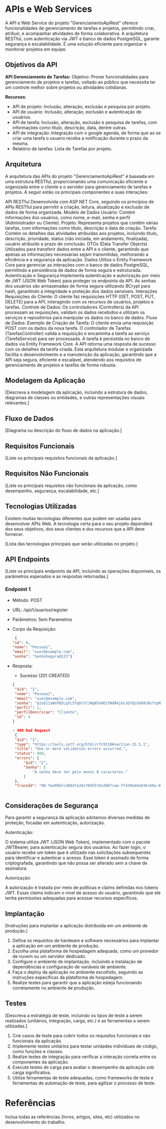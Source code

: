 # APIs e Web Services

A API e Web Service do projeto "GerenciamentoApiRest" oferece funcionalidades de gerenciamento de tarefas e projetos, permitindo criar, atribuir, e acompanhar atividades de forma colaborativa. A arquitetura RESTful, com autenticação via JWT e banco de dados PostgreSQL, garante segurança e escalabilidade. É uma solução eficiente para organizar e monitorar projetos em equipe.

## Objetivos da API

**API Gerenciamento de Tarefas:**
Objetivo: Prover funcionalidades para gerenciamento de projetos e tarefas, voltado ao público que necessita ter um controle melhor sobre projetos ou atividades cotidianas.

**Recursos**:

- API de projeto: Inclusão, alteração, exclusão e pesquisa por projeto.
- API de usuário: Inclusão, alteração, exclusão e autenticação de usuários.
- API de tarefa: Inclusão, alteração, exclusão e pesquisa de tarefas, com informações como título, descrição, data, dentre outras.
- API de integração: Integração com o google agenda, de forma que ao se criar uma tarefa o usuario receba a notificação durante o prazo da mesma.
- Relatório de tarefas: Lista de Tarefas por projeto.



## Arquitetura

A arquitetura das APIs do projeto "GerenciamentoApiRest" é baseada em uma estrutura RESTful, proporcionando uma comunicação eficiente e organizada entre o cliente e o servidor para gerenciamento de tarefas e projetos. A seguir estão os principais componentes e suas interações:

API RESTful
Desenvolvida com ASP.NET Core, seguindo os princípios de APIs RESTful para permitir a criação, leitura, atualização e exclusão de dados de forma organizada.
Modelo de Dados
Usuário: Contém informações dos usuários, como nome, e-mail, senha e perfil (Administrador ou Cliente).
Projeto: Representa projetos que contêm várias tarefas, com informações como título, descrição e data de criação.
Tarefa: Contém os detalhes das atividades atribuídas aos projetos, incluindo título, descrição, prioridade, status (não iniciada, em andamento, finalizada), usuário atribuído e prazo de conclusão.
DTOs (Data Transfer Objects)
Utilizados para transferir dados entre a API e o cliente, garantindo que apenas as informações necessárias sejam transmitidas, melhorando a eficiência e a segurança da aplicação.
Dados
Utiliza o Entity Framework Core para gerenciar as interações com o banco de dados PostgreSQL, permitindo a persistência de dados de forma segura e estruturada.
Autenticação e Segurança
Implementa autenticação e autorização por meio de JWT (JSON Web Token) para proteger os endpoints da API.
As senhas dos usuários são armazenadas de forma segura utilizando BCrypt para hash, garantindo a integridade e proteção dos dados sensíveis.
Interações
Requisições do Cliente: O cliente faz requisições HTTP (GET, POST, PUT, DELETE) para a API, interagindo com os recursos de usuários, projetos e tarefas.
Controle de Dados: Os controladores (Controllers) da API processam as requisições, validam os dados recebidos e utilizam os serviços e repositórios para manipular os dados no banco de dados.
Fluxo de Dados:
Exemplo de Criação de Tarefa:
O cliente envia uma requisição POST com os dados da nova tarefa.
O controlador de Tarefas (TarefasController) valida a requisição e encaminha a tarefa ao serviço (TarefaService) para ser processada.
A tarefa é persistida no banco de dados via Entity Framework Core.
A API retorna uma resposta de sucesso com os detalhes da tarefa criada.
Esta arquitetura modular e organizada facilita o desenvolvimento e a manutenção da aplicação, garantindo que a API seja segura, eficiente e escalável, atendendo aos requisitos de gerenciamento de projetos e tarefas de forma robusta.

## Modelagem da Aplicação
[Descreva a modelagem da aplicação, incluindo a estrutura de dados, diagramas de classes ou entidades, e outras representações visuais relevantes.]


## Fluxo de Dados

[Diagrama ou descrição do fluxo de dados na aplicação.]

## Requisitos Funcionais

[Liste os principais requisitos funcionais da aplicação.]

## Requisitos Não Funcionais

[Liste os principais requisitos não funcionais da aplicação, como desempenho, segurança, escalabilidade, etc.]

## Tecnologias Utilizadas

Existem muitas tecnologias diferentes que podem ser usadas para desenvolver APIs Web. A tecnologia certa para o seu projeto dependerá dos seus objetivos, dos seus clientes e dos recursos que a API deve fornecer.

[Lista das tecnologias principais que serão utilizadas no projeto.]

## API Endpoints

[Liste os principais endpoints da API, incluindo as operações disponíveis, os parâmetros esperados e as respostas retornadas.]

### Endpoint 1
- Método: POST
- URL: /api/Usuarios/register
- Parâmetros: Sem Parametros

- Corpo da Requisição:
   ```json
    {
  "id": 0,
  "nome": "Pessoa1",
  "email": "user@example.com",
  "senha": "SenhaSegura@123"}
   
- Resposta:
  - Sucesso (201 CREATED)
   ```json
   {
    "$id": "1",
    "nome": "Pessoa1",
    "email": "user@example.com",
    "senha": "$2a$11$WnPB5LqYL5TqOr57JNqNTeHO2fWdR4j6sJO7QzVU60LMu7tpMAtjG",
    "perfil": 1,
    "perfilDescricao": "Cliente",
    "id": 4
   }
  
  - 400 Bad Request
    {
    "$id": "1",
    "type": "https://tools.ietf.org/html/rfc9110#section-15.5.1",
    "title": "One or more validation errors occurred.",
    "status": 400,
    "errors": {
        "$id": "2",
        "Senha": [
            "A senha deve ter pelo menos 8 caracteres."
        ]
    },
    "traceId": "00-fee99bfcd684fa34c704557dcd967cae-ff439ed4a936c69a-00"}
   


## Considerações de Segurança

Para garantir a segurança da aplicação adotamos diversas medidas de proteção, focadas em autenticação, autorização.

Autenticação:

O sistema utiliza JWT (JSON Web Token), implementado com o pacote JWTBearer, para autenticação segura dos usuários. Ao fazer login, o usuário recebe um token que é utilizado nas solicitações subsequentes para identificar e autenticar o acesso. Esse token é assinado de forma criptografada, garantindo que não possa ser alterado sem a chave de assinatura.

Autorização:

A autorização é tratada por meio de políticas e claims definidas nos tokens JWT. Essas claims indicam o nível de acesso do usuário, garantindo que ele tenha permissões adequadas para acessar recursos específicos.
## Implantação

[Instruções para implantar a aplicação distribuída em um ambiente de produção.]

1. Defina os requisitos de hardware e software necessários para implantar a aplicação em um ambiente de produção.
2. Escolha uma plataforma de hospedagem adequada, como um provedor de nuvem ou um servidor dedicado.
3. Configure o ambiente de implantação, incluindo a instalação de dependências e configuração de variáveis de ambiente.
4. Faça o deploy da aplicação no ambiente escolhido, seguindo as instruções específicas da plataforma de hospedagem.
5. Realize testes para garantir que a aplicação esteja funcionando corretamente no ambiente de produção.

## Testes

[Descreva a estratégia de teste, incluindo os tipos de teste a serem realizados (unitários, integração, carga, etc.) e as ferramentas a serem utilizadas.]

1. Crie casos de teste para cobrir todos os requisitos funcionais e não funcionais da aplicação.
2. Implemente testes unitários para testar unidades individuais de código, como funções e classes.
3. Realize testes de integração para verificar a interação correta entre os componentes da aplicação.
4. Execute testes de carga para avaliar o desempenho da aplicação sob carga significativa.
5. Utilize ferramentas de teste adequadas, como frameworks de teste e ferramentas de automação de teste, para agilizar o processo de teste.

# Referências

Inclua todas as referências (livros, artigos, sites, etc) utilizados no desenvolvimento do trabalho.
